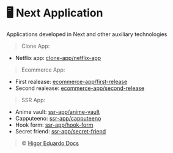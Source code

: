 # :desktop_computer: Next Application

Applications developed in Next and other auxiliary technologies

> Clone App:

- Netflix app: [clone-app/netflix-app](https://github.com/higoreduardodocs/next/tree/clone-app/netflix-app)

> Ecommerce App:

- First realease: [ecommerce-app/first-release](https://github.com/higoreduardodocs/next/tree/ecommerce-app/first-release)
- Second realease: [ecommerce-app/second-release](https://github.com/higoreduardodocs/next/tree/ecommerce-app/second-realease)

> SSR App:

- Anime vault: [ssr-app/anime-vault](https://github.com/higoreduardodocs/next/tree/ssr-app/anime-vault)
- Capputeeno: [ssr-app/capputeeno](https://github.com/higoreduardodocs/next/tree/ssr-app/capputeeno)
- Hook form: [ssr-app/hook-form](https://github.com/higoreduardodocs/next/tree/ssr-app/hook-form)
- Secret friend: [ssr-app/secret-friend](https://github.com/higoreduardodocs/next/tree/ssr-app/secret-friend)

> :copyright: [Higor Eduardo Docs](https://github.com/higoreduardodocs)

